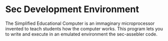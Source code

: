 # Sec Development Environment
The Simplified Educational Computer is an immaginary microprocessor invented to teach students how the computer works. This program lets you to write and execute in an emulated environment the sec-assebler code.

